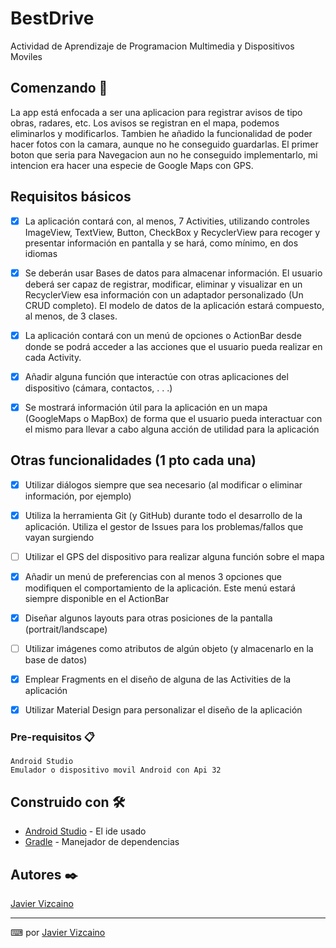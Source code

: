 # BestDrive

Actividad de Aprendizaje de Programacion Multimedia y Dispositivos Moviles

## Comenzando 🚀
La app está enfocada a ser una aplicacion para registrar avisos de tipo obras, radares, etc.
Los avisos se registran en el mapa, podemos eliminarlos y modificarlos.
Tambien he añadido la funcionalidad de poder hacer fotos con la camara, aunque no he conseguido guardarlas.
El primer boton que seria para Navegacion aun no he conseguido implementarlo, mi intencion era hacer una especie de Google Maps con GPS.

## Requisitos básicos
- [x] La aplicación contará con, al menos, 7 Activities, utilizando controles ImageView, TextView, Button, CheckBox y RecyclerView para recoger y presentar información en pantalla y se hará, como mínimo, en dos idiomas

- [x] Se deberán usar Bases de datos para almacenar información. El usuario deberá ser capaz de registrar, modificar, eliminar y visualizar en un RecyclerView esa información con un adaptador personalizado (Un CRUD completo). El modelo de datos de la aplicación estará compuesto, al menos, de 3 clases.

- [x] La aplicación contará con un menú de opciones o ActionBar desde donde se podrá acceder a las acciones que el usuario pueda realizar en cada Activity.

- [x] Añadir alguna función que interactúe con otras aplicaciones del dispositivo (cámara, contactos, . . .)

- [x] Se mostrará información útil para la aplicación en un mapa (GoogleMaps o MapBox) de forma que el usuario pueda interactuar con el mismo para llevar a cabo alguna acción de utilidad para la aplicación

## Otras funcionalidades (1 pto cada una)

- [x] Utilizar diálogos siempre que sea necesario (al modificar o eliminar información, por ejemplo)
- [x] Utiliza la herramienta Git (y GitHub) durante todo el desarrollo de la aplicación. Utiliza el gestor de Issues para los problemas/fallos que vayan surgiendo
- [ ] Utilizar el GPS del dispositivo para realizar alguna función sobre el mapa
- [x] Añadir un menú de preferencias con al menos 3 opciones que modifiquen el comportamiento de la aplicación. Este menú estará siempre disponible en el ActionBar
- [x] Diseñar algunos layouts para otras posiciones de la pantalla (portrait/landscape)
- [ ] Utilizar imágenes como atributos de algún objeto (y almacenarlo en la base de datos)
- [x] Emplear Fragments en el diseño de alguna de las Activities de la aplicación
- [x] Utilizar Material Design para personalizar el diseño de la aplicación


### Pre-requisitos 📋


```
Android Studio
Emulador o dispositivo movil Android con Api 32
```

## Construido con 🛠️


* [Android Studio](https://developer.android.com/studio) - El ide usado
* [Gradle](https://gradle.org/) - Manejador de dependencias

## Autores ✒️

[Javier Vizcaino](https://github.com/Javivzk)

---
⌨ por [Javier Vizcaino](https://github.com/Javivzk) 
